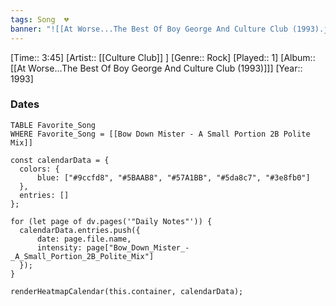 ```yaml
---
tags: Song  💔
banner: "![[At Worse...The Best Of Boy George And Culture Club (1993).jpg]]"
---
```

[Time:: 3:45]
[Artist:: [[Culture Club]] ]
[Genre:: Rock]
[Played:: 1]
[Album:: [[At Worse...The Best Of Boy George And Culture Club (1993)]]]
[Year:: 1993]
### Dates
````dataview
TABLE Favorite_Song
WHERE Favorite_Song = [[Bow Down Mister - A Small Portion 2B Polite Mix]]
````
  ```dataviewjs
const calendarData = { 
	colors: { 
		blue: ["#9ccfd8", "#5BAAB8", "#57A1BB", "#5da8c7", "#3e8fb0"] 
	}, 
	entries: [] 
}; 

for (let page of dv.pages('"Daily Notes"')) { 
	calendarData.entries.push({ 
		date: page.file.name, 
		intensity: page["Bow_Down_Mister_-_A_Small_Portion_2B_Polite_Mix"]
	}); 
} 

renderHeatmapCalendar(this.container, calendarData);
```
